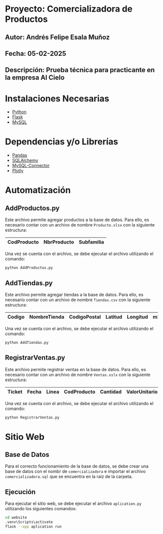 # Proyecto: Comercializadora de Productos
## Autor: Andrés Felipe Esala Muñoz
## Fecha: 05-02-2025
## Descripción: Prueba técnica para practicante en la empresa Al Cielo

# Instalaciones Necesarias
- [Python](https://www.python.org/downloads/)
- [Flask](https://flask.palletsprojects.com/en/stable/installation/#install-flask)
- [MySQL](https://www.mysql.com/downloads/)

# Dependencias y/o Librerías
- [Pandas](https://pandas.pydata.org)
- [SQLAlchemy](https://www.sqlalchemy.org)
- [MySQL-Connector](https://dev.mysql.com/doc/connector-python/en/)
- [Plotly](https://plotly.com/python/)

# Automatización
## AddProductos.py
Este archivo permite agregar productos a la base de datos. Para ello, es necesario contar con un archivo de nombre `Producto.xlsx` con la siguiente estructura:

| CodProducto | NbrProducto | Subfamilia |
|-------------|-------------|------------|

Una vez se cuenta con el archivo, se debe ejecutar el archivo utilizando el comando:
~~~bash
python AddProductos.py
~~~

## AddTiendas.py
Este archivo permite agregar tiendas a la base de datos. Para ello, es necesario contar con un archivo de nombre `Tiendas.csv` con la siguiente estructura:

| Codigo| NombreTienda | CodigoPostal | Latitud | Longitud | m2_superficie | Empleados | AlquilerBase | AlquilerAnoContrato |
|-------|--------------|--------------|---------|----------|---------------|-----------|--------------|---------------------|

Una vez se cuenta con el archivo, se debe ejecutar el archivo utilizando el comando:
~~~bash
python AddTiendas.py
~~~

## RegistrarVentas.py
Este archivo permite registrar ventas en la base de datos. Para ello, es necesario contar con un archivo de nombre `Ventas.xslx` con la siguiente estructura:

| Ticket | Fecha | Linea | CodProducto | Cantidad | ValorUnitario | CodTienda|
|--------|-------|-------|-------------|----------|---------------|----------|

Una vez se cuenta con el archivo, se debe ejecutar el archivo utilizando el comando:
~~~bash
python RegistrarVentas.py
~~~

# Sitio Web
## Base de Datos
Para el correcto funcionamiento de la base de datos, se debe crear una base de datos con el nombr de `comercializadora` e importar el archivo `comercializadora.sql` que se encuentra en la raíz de la carpeta.

## Ejecución
Para ejecutar el sitio web, se debe ejecutar el archivo `aplication.py` utilizando los siguientes comandos:
~~~bash
cd website
.venv\Scripts\activate
flask --app aplication run
~~~